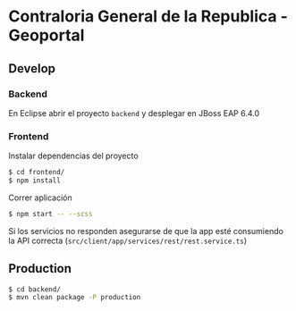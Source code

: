# Contraloria General de la Republica - Geoportal

## Develop

### Backend

En Eclipse abrir el proyecto `backend` y desplegar en JBoss EAP 6.4.0

### Frontend

Instalar dependencias del proyecto

```bash
$ cd frontend/
$ npm install
```

Correr aplicación

```bash
$ npm start -- --scss
```

Si los servicios no responden asegurarse de que la app esté consumiendo la API correcta (`src/client/app/services/rest/rest.service.ts`)

## Production

```bash
$ cd backend/
$ mvn clean package -P production
```